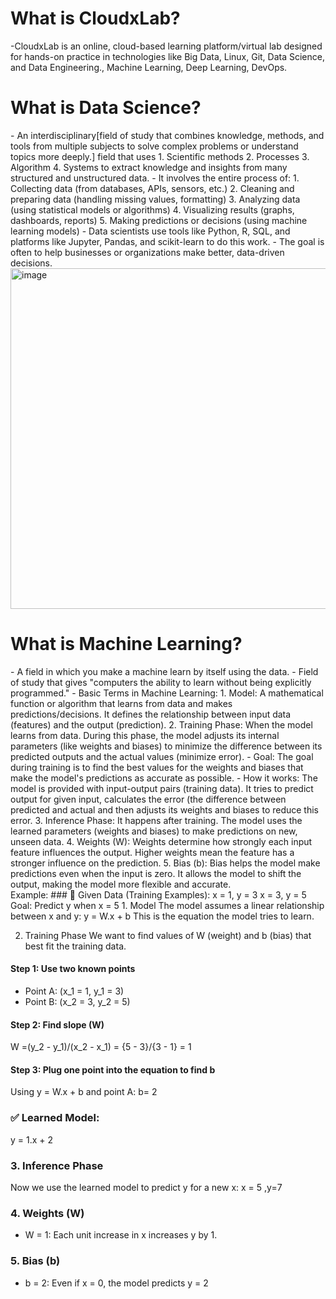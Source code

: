 <h1>What is CloudxLab?</h1>
-CloudxLab is an online, cloud-based learning platform/virtual lab designed for hands-on practice in technologies 
 like Big Data, Linux, Git, Data Science, and Data Engineering., Machine Learning, Deep Learning, DevOps.

 <h1>What is Data Science?</h1>
 - An interdisciplinary[field of study that combines knowledge, methods, and tools from multiple subjects to solve complex problems or understand topics more deeply.] field that uses 
1. Scientific methods  
2. Processes  
3. Algorithm  
4. Systems  
   to extract knowledge and insights from many structured and unstructured data.
 - It involves the entire process of:
   1. Collecting data (from databases, APIs, sensors, etc.)
   2. Cleaning and preparing data (handling missing values, formatting)
   3. Analyzing data (using statistical models or algorithms)
   4. Visualizing results (graphs, dashboards, reports)
   5. Making predictions or decisions (using machine learning models)
- Data scientists use tools like Python, R, SQL, and platforms like Jupyter, Pandas, and scikit-learn to do this work.
- The goal is often to help businesses or organizations make better, data-driven decisions.

 <img width="586" height="545" alt="image" src="https://github.com/user-attachments/assets/e9a7ccdc-670a-4e70-94ba-a056237ac753" />

 
 <h1>What is Machine Learning?</h1>
 - A field in which you make a machine learn by itself using the data.
 - Field of study that gives "computers the ability to learn without being explicitly programmed."
- Basic Terms in Machine Learning:
1. Model: A mathematical function or algorithm that learns from data and makes predictions/decisions. It defines the relationship between input data (features) and the output (prediction).
2. Training Phase: When the model learns from data. During this phase, the model adjusts its internal parameters (like weights and biases) to minimize the difference between its predicted outputs and the actual values (minimize error).
     - Goal: The goal during training is to find the best values for the weights and biases that make the model's predictions as accurate as possible.
     - How it works: The model is provided with input-output pairs (training data). It tries to predict output for given input, calculates the error (the difference between predicted and actual and then adjusts its weights and biases to reduce this error.
3. Inference Phase: It happens after training. The model uses the learned parameters (weights and biases) to make predictions on new, unseen data.
4. Weights (W): Weights determine how strongly each input feature influences the output. Higher weights mean the feature has a stronger influence on the prediction.
5. Bias (b): Bias helps the model make predictions even when the input is zero. It allows the model to shift the output, making the model more flexible and accurate.
<br>
Example:
### 🔢 Given Data (Training Examples):
 x = 1, y = 3
 x = 3, y = 5
 Goal: Predict y when x = 5
1. Model
The model assumes a linear relationship between x and y:
y = W.x + b
This is the equation the model tries to learn.

2. Training Phase
We want to find values of W (weight) and b (bias) that best fit the training data.
#### Step 1: Use two known points
* Point A: (x_1 = 1, y_1 = 3)
* Point B: (x_2 = 3, y_2 = 5)
#### Step 2: Find slope (W)
W =(y_2 - y_1)/(x_2 - x_1) = {5 - 3}/{3 - 1} = 1
#### Step 3: Plug one point into the equation to find b
Using y = W.x + b and point A:
b= 2
### ✅ Learned Model:
y = 1.x + 2
### 3. Inference Phase
Now we use the learned model to predict y for a new x:
x = 5 ,y=7
### 4. Weights (W)
* W = 1: Each unit increase in x increases y by 1.
### 5. Bias (b)
* b = 2: Even if x = 0, the model predicts y = 2

 
